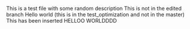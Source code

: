 This is a test file with some random description 
This is not in the edited branch
Hello world (this is in the test_optimization and not in the master)
This has been inserted
HELLOO WORLDDDD 
